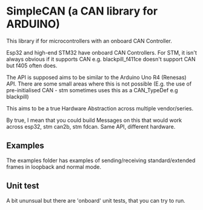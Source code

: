 # SimpleCAN (a CAN library for ARDUINO)

This library if for microcontrollers with an onboard CAN Controller.  

Esp32 and high-end STM32 have onboard CAN Controllers. For STM, it isn't always obvious if it supports CAN e.g. blackpill_f411ce doesn't support CAN but f405 often does.

The API is supposed aims to be similar to the Arduino Uno R4 (Renesas) API.
There are some small areas where this is not possible (E.g. the use of pre-initialised CAN - stm sometimes uses this as a CAN_TypeDef e.g blackpill)

This aims to be a true Hardware Abstraction across multiple vendor/series.

By true, I mean that you could build Messages on this that would work across esp32, stm can2b, stm fdcan. Same API, different hardware.

## Examples
The examples folder has examples of sending/receiving standard/extended frames in loopback and normal mode. 

## Unit test

A bit ununsual but there are 'onboard' unit tests, that you can try to run.
